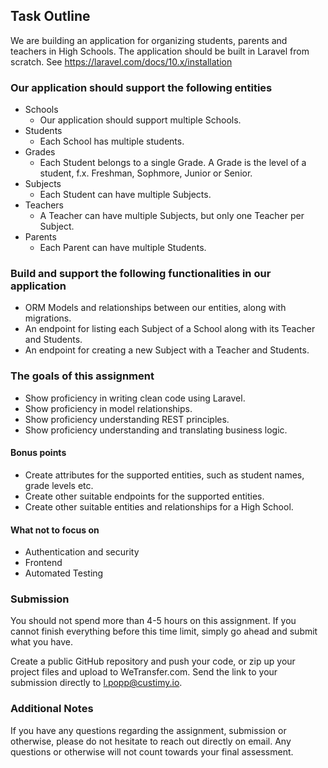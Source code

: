 ## Task Outline
We are building an application for organizing students, parents and teachers in High Schools.
The application should be built in Laravel from scratch.
See https://laravel.com/docs/10.x/installation



### Our application should support the following entities
- Schools
	- Our application should support multiple Schools.
- Students
	- Each School has multiple students.
- Grades
	- Each Student belongs to a single Grade. A Grade is the level of a student, f.x. Freshman, Sophmore, Junior or Senior.
- Subjects
	- Each Student can have multiple Subjects.
- Teachers
	- A Teacher can have multiple Subjects, but only one Teacher per Subject.
- Parents
	- Each Parent can have multiple Students.



### Build and support the following functionalities in our application

- ORM Models and relationships between our entities, along with migrations.
- An endpoint for listing each Subject of a School along with its Teacher and Students.
- An endpoint for creating a new Subject with a Teacher and Students.


### The goals of this assignment
- Show proficiency in writing clean code using Laravel.
- Show proficiency in model relationships.
- Show proficiency understanding REST principles.
- Show proficiency understanding and translating business logic.


#### Bonus points
- Create attributes for the supported entities, such as student names, grade levels etc.
- Create other suitable endpoints for the supported entities.
- Create other suitable entities and relationships for a High School.


#### What not to focus on
- Authentication and security
- Frontend
- Automated Testing



### Submission
You should not spend more than 4-5 hours on this assignment. If you cannot finish everything before this time limit, simply go ahead and submit what you have. 

Create a public GitHub repository and push your code, or zip up your project files and upload to WeTransfer.com. Send the link to your submission directly to l.popp@custimy.io.

### Additional Notes
If you have any questions regarding the assignment, submission or otherwise, please do not hesitate to reach out directly on email. 
Any questions or otherwise will not count towards your final assessment.